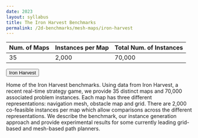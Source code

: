 ```yaml
---
date: 2023
layout: syllabus
title: The Iron Harvest Benchmarks
permalink: /2d-benchmarks/mesh-maps/iron-harvest
---
```


<div class="fullwidth">

 **Num. of Maps** | **Instances per Map** | **Total Num. of Instances** 
--|---|---
 35 | 2,000 | 70,000
</div>

<a href='https://bitbucket.org/shortestpathlab/benchmarks/src/master/mesh-maps/iron-harvest/'><button class='button benchmarks'>Iron Harvest</button></a>

Home of the Iron Harvest benchmarks. Using data from Iron Harvest, a recent real-time strategy game, we provide 35 distinct maps and 70,000 associated problem instances. Each map has three different representations: navigation mesh, obstacle map and grid. There are 2,000 co-feasible instances per map which allow comparisons across the different representations. We describe the benchmark, our instance generation approach and provide experimental results for some currently leading grid-based and mesh-based path planners.